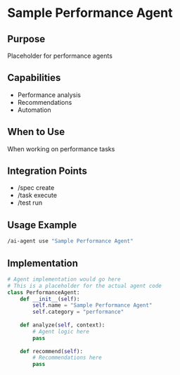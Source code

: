 # Sample Performance Agent

## Purpose
Placeholder for performance agents

## Capabilities
- Performance analysis
- Recommendations
- Automation

## When to Use
When working on performance tasks

## Integration Points
- /spec create
- /task execute
- /test run

## Usage Example
```bash
/ai-agent use "Sample Performance Agent"
```

## Implementation
```python
# Agent implementation would go here
# This is a placeholder for the actual agent code
class PerformanceAgent:
    def __init__(self):
        self.name = "Sample Performance Agent"
        self.category = "performance"
    
    def analyze(self, context):
        # Agent logic here
        pass
    
    def recommend(self):
        # Recommendations here
        pass
```
